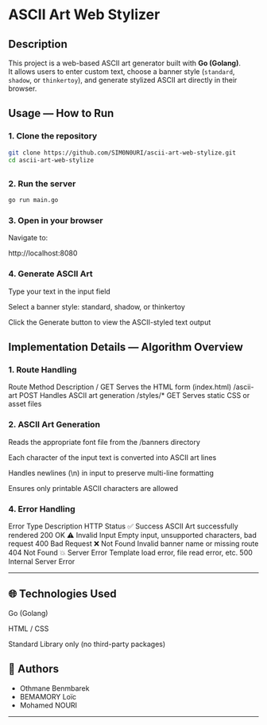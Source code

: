 #  ASCII Art Web Stylizer

##  Description  
This project is a web-based ASCII art generator built with **Go (Golang)**.  
It allows users to enter custom text, choose a banner style (`standard`, `shadow`, or `thinkertoy`), and generate stylized ASCII art directly in their browser.



##  Usage — How to Run  

### 1. Clone the repository  
```bash
git clone https://github.com/SIM0N0URI/ascii-art-web-stylize.git
cd ascii-art-web-stylize
```
## 

### 2. Run the server
```bash
go run main.go
```
### 3. Open in your browser

Navigate to:

http://localhost:8080

### 4. Generate ASCII Art

Type your text in the input field

Select a banner style: standard, shadow, or thinkertoy

Click the Generate button to view the ASCII-styled text output


##  Implementation Details — Algorithm Overview

### 1. Route Handling
Route	Method	Description
/	GET	Serves the HTML form (index.html)
/ascii-art	POST	Handles ASCII art generation
/styles/*	GET	Serves static CSS or asset files


### 2. ASCII Art Generation

Reads the appropriate font file from the /banners directory

Each character of the input text is converted into ASCII art lines

Handles newlines (\n) in input to preserve multi-line formatting

Ensures only printable ASCII characters are allowed

### 4. Error Handling
Error Type	Description	HTTP Status
✅ Success	ASCII Art successfully rendered	200 OK
⚠️ Invalid Input	Empty input, unsupported characters, bad request	400 Bad Request
❌ Not Found	Invalid banner name or missing route	404 Not Found
💥 Server Error	Template load error, file read error, etc.	500 Internal Server Error

---

## 🌐 Technologies Used

Go (Golang)

HTML / CSS

Standard Library only (no third-party packages)


## 👥 Authors  
- Othmane Benmbarek  
- BEMAMORY Loïc  
- Mohamed NOURI  

---
